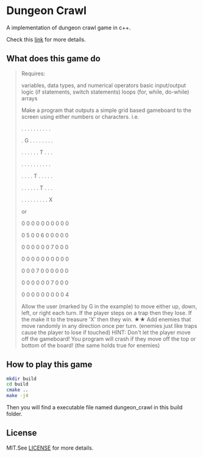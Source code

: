 # Dungeon Crawl
A implementation of dungeon crawl game in c++.<p>
Check this [link](http://www.cplusplus.com/forum/articles/12974/) for more details.

## What does this game do
> Requires:<p>
variables, data types, and numerical operators
basic input/output
logic (if statements, switch statements)
loops (for, while, do-while)
arrays <p>
Make a program that outputs a simple grid based gameboard to the screen using either numbers or characters.
i.e.   <p>
. . . . . . . . . .<p>
. G . . . . . . . .<p>
. . . . . . T . . .<p>
. . . . . . . . . .<p>
. . . . T . . . . .<p>
. . . . . . T . . .<p>
. . . . . . . . . X<p>
or <p>
0 0 0 0 0 0 0 0 0 0 <p>
0 5 0 0 6 0 0 0 0 0 <p>
0 0 0 0 0 0 7 0 0 0 <p>
0 0 0 0 0 0 0 0 0 0 <p>
0 0 0 7 0 0 0 0 0 0 <p>
0 0 0 0 0 0 7 0 0 0 <p>
0 0 0 0 0 0 0 0 0 4 <p>
> Allow the user (marked by G in the example) to move either up, down, left, or right each turn. If the player steps on a trap then they lose. If the make it to the treasure 'X' then they win.
> ★★ Add enemies that move randomly in any direction once per turn. (enemies just like traps cause the player to lose if touched)
> HINT: Don't let the player move off the gameboard! You program will crash if they move off the top or bottom of the board!
(the same holds true for enemies)

## How to play this game
```bash
mkdir build
cd build
cmake ..
make -j4
```
Then you will find a executable file named dungeon_crawl in this build folder.

## License
MIT.See [LICENSE](LICENSE) for more details.